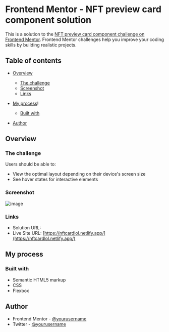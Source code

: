 # Frontend Mentor - NFT preview card component solution

This is a solution to the [NFT preview card component challenge on Frontend Mentor](https://www.frontendmentor.io/challenges/nft-preview-card-component-SbdUL_w0U). Frontend Mentor challenges help you improve your coding skills by building realistic projects. 

## Table of contents

- [Overview](#overview)
  - [The challenge](#the-challenge)
  - [Screenshot](#screenshot)
  - [Links](#links)
- [My process](#my-process)!

  - [Built with](#built-with)
- [Author](#author)

## Overview

### The challenge

Users should be able to:

- View the optimal layout depending on their device's screen size
- See hover states for interactive elements

### Screenshot

![image](https://github.com/Gagan1201/NFTcard/assets/154924375/15dad41a-72d1-4f4c-a82e-bbed8e433d60)

### Links

- Solution URL: []([https://your-solution-url.com]())
- Live Site URL: [https://nftcardlol.netlify.app/](https://nftcardlol.netlify.app/)

## My process

### Built with

- Semantic HTML5 markup
- CSS 
- Flexbox

## Author
- Frontend Mentor - [@yourusername](https://www.frontendmentor.io/profile/yourusername)
- Twitter - [@yourusername](https://www.twitter.com/yourusername)
